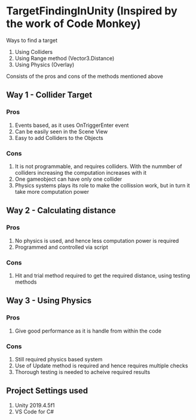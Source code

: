 # TargetFindingInUnity (Inspired by the work of Code Monkey)
Ways to find a target
1. Using Colliders
2. Using Range method (Vector3.Distance)
3. Using Physics (Overlay)

Consists of the pros and cons of the methods mentioned above

## Way 1 - Collider Target
### Pros
1. Events based, as it uses OnTriggerEnter event
2. Can be easily seen in the Scene View
3. Easy to add Colliders to the Objects
### Cons
1. It is not programmable, and requires colliders. With the nummber of colliders increasing the computation increases with it
2. One gameobject can have only one collider
3. Physics systems plays its role to make the collission work, but in turn it take more computation power

## Way 2 - Calculating distance
### Pros
1. No physics is used, and hence less computation power is required
2. Programmed and controlled via script
### Cons
1. Hit and trial method required to get the required distance, using testing methods

## Way 3 - Using Physics
### Pros
1. Give good performance as it is handle from within the code
### Cons
1. Still required physics based system
2. Use of Update method is required and hence requires multiple checks
3. Thorough testing is needed to acheive required results

## Project Settings used
1. Unity 2019.4.5f1
2. VS Code for C#
